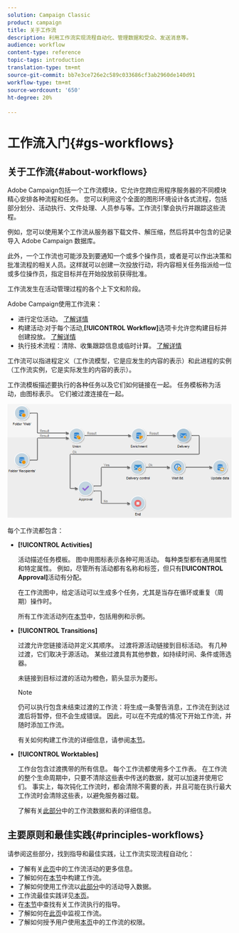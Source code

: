 ```yaml
---
solution: Campaign Classic
product: campaign
title: 关于工作流
description: 利用工作流实现流程自动化、管理数据和受众、发送消息等。
audience: workflow
content-type: reference
topic-tags: introduction
translation-type: tm+mt
source-git-commit: bb7e3ce726e2c589c033686cf3ab2960de140d91
workflow-type: tm+mt
source-wordcount: '650'
ht-degree: 20%

---
```



# 工作流入门{#gs-workflows}

## 关于工作流{#about-workflows}

Adobe Campaign包括一个工作流模块，它允许您跨应用程序服务器的不同模块精心安排各种流程和任务。 您可以利用这个全面的图形环境设计各式流程，包括部分划分、活动执行、文件处理、人员参与等。工作流引擎会执行并跟踪这些流程。

例如，您可以使用某个工作流从服务器下载文件、解压缩，然后将其中包含的记录导入 Adobe Campaign 数据库。

此外，一个工作流也可能涉及到要通知一个或多个操作员，或者是可以作出决策和批准流程的相关人员。这样就可以创建一次投放行动，将内容相关任务指派给一位或多位操作员，指定目标并在开始投放前获得批准。

工作流发生在活动管理过程的各个上下文和阶段。

Adobe Campaign使用工作流来：

* 进行定位活动。 [了解详情](../../workflow/using/building-a-workflow.md#implementation-steps-)
* 构建活动:对于每个活动,**[!UICONTROL Workflow]**&#x200B;选项卡允许您构建目标并创建投放。 [了解详情](../../workflow/using/building-a-workflow.md#campaign-workflows)
* 执行技术流程：清除、收集跟踪信息或临时计算。 [了解详情](../../workflow/using/building-a-workflow.md#technical-workflows)

工作流可以指进程定义（工作流模型，它是应发生的内容的表示）和此进程的实例（工作流实例，它是实际发生的内容的表示）。

工作流模板描述要执行的各种任务以及它们如何链接在一起。 任务模板称为活动，由图标表示。 它们被过渡连接在一起。

![](assets/example1.png)

每个工作流都包含：

* **[!UICONTROL Activities]**

   活动描述任务模板。 图中用图标表示各种可用活动。 每种类型都有通用属性和特定属性。 例如，尽管所有活动都有名称和标签，但只有&#x200B;**[!UICONTROL Approval]**&#x200B;活动有分配。

   在工作流图中，给定活动可以生成多个任务，尤其是当存在循环或重复（周期）操作时。

   所有工作流活动列在[本节](../../workflow/using/about-activities.md)中，包括用例和示例。

* **[!UICONTROL Transitions]**

   过渡允许您链接活动并定义其顺序。 过渡将源活动链接到目标活动。 有几种过渡，它们取决于源活动。 某些过渡具有其他参数，如持续时间、条件或筛选器。

   未链接到目标过渡的活动为橙色，箭头显示为菱形。

   >[!NOTE]
   >
   >仍可以执行包含未结束过渡的工作流：将生成一条警告消息，工作流在到达过渡后将暂停，但不会生成错误。 因此，可以在不完成的情况下开始工作流，并随时添加工作流。

   有关如何构建工作流的详细信息，请参阅[本节](../../workflow/using/building-a-workflow.md)。

* **[!UICONTROL Worktables]**

   工作台包含过渡携带的所有信息。 每个工作流都使用多个工作表。 在工作流的整个生命周期中，只要不清除这些表中传送的数据，就可以加速并使用它们。 事实上，每次钝化工作流时，都会清除不需要的表，并且可能在执行最大工作流时会清除这些表，以避免服务器过载。

   了解有关[此部分](../../workflow/using/how-to-use-workflow-data.md)中的工作流数据和表的详细信息。

## 主要原则和最佳实践{#principles-workflows}

请参阅这些部分，找到指导和最佳实践，让工作流实现流程自动化：

* 了解有关[此页](../../workflow/using/how-to-use-workflow-data.md)中的工作流活动的更多信息。
* 了解如何在[本节](../../workflow/using/building-a-workflow.md)中构建工作流。
* 了解如何使用工作流以[此部分](../../platform/using/import-export-workflows.md)中的活动导入数据。
* 工作流最佳实践详见[本页](../../workflow/using/workflow-best-practices.md)。
* 在[本节](../../workflow/using/starting-a-workflow.md)中查找有关工作流执行的指导。
* 了解如何在[此页](../../workflow/using/monitoring-workflow-execution.md)中监视工作流。
* 了解如何授予用户使用[本页](../../workflow/using/managing-rights.md)中的工作流的权限。
